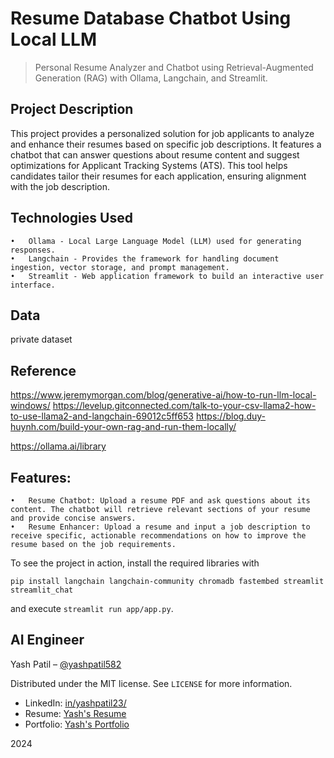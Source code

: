 # Resume Database Chatbot Using Local LLM

> Personal Resume Analyzer and Chatbot using Retrieval-Augmented Generation (RAG) with Ollama, Langchain, and Streamlit.

## Project Description

This project provides a personalized solution for job applicants to analyze and enhance their resumes based on specific job descriptions. It features a chatbot that can answer questions about resume content and suggest optimizations for Applicant Tracking Systems (ATS). This tool helps candidates tailor their resumes for each application, ensuring alignment with the job description.

## Technologies Used

	•	Ollama - Local Large Language Model (LLM) used for generating responses.
	•	Langchain - Provides the framework for handling document ingestion, vector storage, and prompt management.
	•	Streamlit - Web application framework to build an interactive user interface.

## Data

private dataset

## Reference

https://www.jeremymorgan.com/blog/generative-ai/how-to-run-llm-local-windows/
https://levelup.gitconnected.com/talk-to-your-csv-llama2-how-to-use-llama2-and-langchain-69012c5ff653
https://blog.duy-huynh.com/build-your-own-rag-and-run-them-locally/

https://ollama.ai/library

## Features:
	•	Resume Chatbot: Upload a resume PDF and ask questions about its content. The chatbot will retrieve relevant sections of your resume and provide concise answers.
	•	Resume Enhancer: Upload a resume and input a job description to receive specific, actionable recommendations on how to improve the resume based on the job requirements.

To see the project in action, install the required libraries with

`pip install langchain langchain-community chromadb fastembed streamlit streamlit_chat `

and execute `streamlit run app/app.py`.

## AI Engineer

Yash Patil – [@yashpatil582](https://github.com/yashpatil582)

Distributed under the MIT license. See `LICENSE` for more information.

- LinkedIn: [in/yashpatil23/](https://www.linkedin.com/in/yashpatil23/)
- Resume: [Yash's Resume](https://yashpatil582.github.io/assets/Yash_Patil_Resume.pdf)
- Portfolio: [Yash's Portfolio](https://yashpatil582.github.io)

2024
